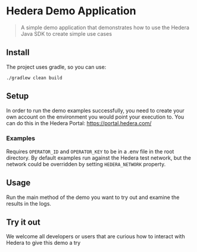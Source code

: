 # Hedera Demo Application

> A simple demo application that demonstrates how to use the Hedera Java SDK to create simple use cases


## Install

The project uses gradle, so you can use:

```
./gradlew clean build
```

## Setup

In order to run the demo examples successfully, you need to create your own account on the environment you would point your execution to.
You can do this in the Hedera Portal: https://portal.hedera.com/

### Examples

Requires `OPERATOR_ID` and `OPERATOR_KEY` to be in a .env file in the root directory. By default examples run against
the Hedera test network, but the network could be overridden by setting `HEDERA_NETWORK` property.

## Usage

Run the main method of the demo you want to try out and examine the results in the logs.

## Try it out

We welcome all developers or users that are curious how to interact with Hedera to give this demo a try